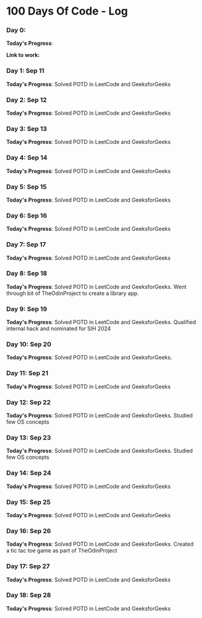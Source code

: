 # 100 Days Of Code - Log

### Day 0: 

**Today's Progress**: 

**Link to work:** [](http://)

### Day 1: Sep 11

**Today's Progress**: Solved POTD in LeetCode and GeeksforGeeks

### Day 2: Sep 12

**Today's Progress**: Solved POTD in LeetCode and GeeksforGeeks

### Day 3: Sep 13

**Today's Progress**: Solved POTD in LeetCode and GeeksforGeeks

### Day 4: Sep 14

**Today's Progress**: Solved POTD in LeetCode and GeeksforGeeks

### Day 5: Sep 15

**Today's Progress**: Solved POTD in LeetCode and GeeksforGeeks

### Day 6: Sep 16

**Today's Progress**: Solved POTD in LeetCode and GeeksforGeeks

### Day 7: Sep 17

**Today's Progress**: Solved POTD in LeetCode and GeeksforGeeks

### Day 8: Sep 18

**Today's Progress**: Solved POTD in LeetCode and GeeksforGeeks. Went through bit of TheOdinProject to create a library app.

### Day 9: Sep 19

**Today's Progress**: Solved POTD in LeetCode and GeeksforGeeks. Qualified internal hack and nominated for SIH 2024 

### Day 10: Sep 20

**Today's Progress**: Solved POTD in LeetCode and GeeksforGeeks.

### Day 11: Sep 21

**Today's Progress**: Solved POTD in LeetCode and GeeksforGeeks

### Day 12: Sep 22

**Today's Progress**: Solved POTD in LeetCode and GeeksforGeeks. Studied few OS concepts

### Day 13: Sep 23

**Today's Progress**: Solved POTD in LeetCode and GeeksforGeeks. Studied few OS concepts

### Day 14: Sep 24

**Today's Progress**: Solved POTD in LeetCode and GeeksforGeeks

### Day 15: Sep 25

**Today's Progress**: Solved POTD in LeetCode and GeeksforGeeks

### Day 16: Sep 26

**Today's Progress**: Solved POTD in LeetCode and GeeksforGeeks. Created a tic tac toe game as part of TheOdinProject

### Day 17: Sep 27

**Today's Progress**: Solved POTD in LeetCode and GeeksforGeeks

### Day 18: Sep 28

**Today's Progress**: Solved POTD in LeetCode and GeeksforGeeks

